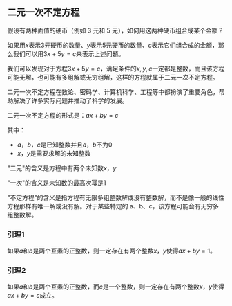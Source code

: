 ## 二元一次不定方程

假设有两种面值的硬币（例如 3 元和 5 元），如何用这两种硬币组合成某个金额？

如果用$x$表示3元硬币的数量、$y$表示5元硬币的数量、$c$表示它们组合成的金额，那么我们可以用$3x+5y=c$来表示上述问题。

我们可以发现对于方程$3x+5y=c$，满足条件的$x,y,c$一定都是整数，而且该方程可能无解，也可能有多组解或无穷组解，这样的方程就属于二元一次不定方程。

二元一次不定方程在数论、密码学、计算机科学、工程等中都扮演了重要角色，帮助解决了许多实际问题并推动了科学的发展。

二元一次不定方程的形式是：$ax+by=c$

其中：

* $a，b，c$是已知整数并且$a，b$不为0
* $x，y$是需要求解的未知整数

"二元"的含义是方程中有两个未知数$x，y$

"一次"的含义是未知数的最高次幂是1

"不定方程"的含义是指方程有无限多组整数解或没有整数解，而不是像一般的线性方程那样有唯一解或没有解。对于某些特定的 a、b、c，该方程可能会有无穷多组整数解。



### 引理1

如果$a$和$b$是两个互素的正整数，则一定存在有两个整数$x，y$使得$ax+by=1$。

### 引理2

如果$a$和$b$是两个互素的正整数，而$c$是一个整数，则一定存在有两个整数$x，y$使得$ax+by=c$成立。

